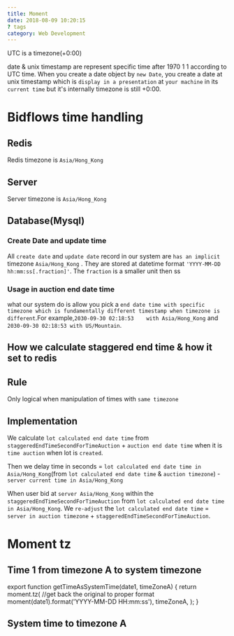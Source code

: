 ```yaml
---
title: Moment
date: 2018-08-09 10:20:15
? tags
category: Web Development
---
```


UTC is a timezone(+0:00)

date & unix timestamp are represent specific time after 1970 1 1 according to UTC time. 
When you create a date object by `new Date`, you create a date at unix timestamp which is `display in a presentation` at `your machine` in its `current time` but it's internally timezone is still +0:00.


# Bidflows time handling
## Redis
Redis timezone is `Asia/Hong_Kong`

## Server
Server timezone is `Asia/Hong_Kong`

## Database(Mysql)
### Create Date and update time
All `create date` and `update date` record in our system are `has an implicit` timezone `Asia/Hong_Kong` . They are stored at datetime format `'YYYY-MM-DD hh:mm:ss[.fraction]'`. The `fraction` is a smaller unit then ss

### Usage in auction end date time

what our system do is allow you pick a `end date time with specific timezone which is fundamentally different timestamp when timezone is different`.For example,`2030-09-30 02:18:53	with Asia/Hong_Kong` and `2030-09-30 02:18:53 with US/Mountain`.

## How we calculate staggered end time & how it set to redis
## Rule
Only logical when manipulation of times with `same timezone`

## Implementation
We calculate `lot calculated end date time` from `staggeredEndTimeSecondForTimeAuction` +  `auction end date time` when it is `time auction` when lot is `created`.

 Then we delay time in seconds = `lot calculated end date time in Asia/Hong_Kong`(from `lot calculated end date time` & `auction timezone`) - `server current time in Asia/Hong_Kong` 

 When user bid at `server Asia/Hong_Kong` within the `staggeredEndTimeSecondForTimeAuction` from `lot calculated end date time in Asia/Hong_Kong`. We `re-adjust` the `lot calculated end date time` = `server in auction timezone` + `staggeredEndTimeSecondForTimeAuction`.

 # Moment tz
 ## Time 1 from timezone A to system timezone
export function getTimeAsSystemTime(date1, timeZoneA) {
  return moment.tz(
    //get back the original to proper format
    moment(date1).format('YYYY-MM-DD HH:mm:ss'),
    timeZoneA,
  );
}

## System time to timezone A